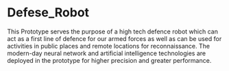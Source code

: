 # Defese_Robot
This Prototype serves the purpose of a high tech defence robot which can act as a first line of defence for our armed forces as well as can be used for activities in public places and remote locations for reconnaissance. The modern-day neural network and artificial intelligence technologies are deployed in the prototype for higher precision and greater performance.
